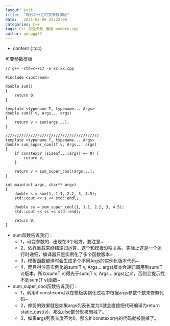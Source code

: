 ```yaml
---
layout: post
title:  "现代C++之可变参数模版"
date:   2021-02-09 22:22:00
categories: C++
tags: C++ 可变参数 模版 modern-cpp 
author: qmsggg37
---
```


* content
{:toc}

可变参数模板

```
// g++ -std=c++17 -o xx xx.cpp

#include <iostream>

double sum() 
{
    return 0;
}

template <typename T, typename... Args>
double sum(T v, Args... args)
{
    return v + sum(args...);
}

/////////////////////////////////////////
template <typename T, typename... Args>
double sum_super_cool(T v, Args... args)
{
    if constexpr (sizeof...(args) == 0) {
        return v;
    }

    return v + sum_super_cool(args...);
}

int main(int argc, char** argv) 
{
    double s = sum(1, 1.1, 2.2, 3, 4.5);
    std::cout << s << std::endl;

    double ss = sum_super_cool(1, 1.1, 2.2, 3, 4.5);
    std::cout << ss << std::endl;
    
    return 0;
}
```

- sum函数告诉我们：
    - 1，可变参数的...出现在3个地方，要注意~
    - 2，依靠重载来终结递归运算，这个和模板没啥关系，实际上这是一个运行时递归，编译器只是实例化了多个函数版本~
    - 3，模板函数编译时会生成多个不同Args的实例化版本代码~
    - 4，而且得注意实例化的sum(T v, Args... args)版本会递归调用到sum(T v)版本，所以sum(T v)得先于sum(T v, Args... args)定义，否则会提示找不到sum(T v)函数~
- sum_super_cool函数告诉我们：
    - 1，利用if constexpr可以在模板实例化过程中根据args参数个数来修剪代码~
    - 2，修剪的效果就是如果args列表长度为0就会直接把代码编译为return static_cast<double>(v)，那么else部分就被删减了。
    - 3，如果args列表长度不为0，那么if constexpr内的代码就被删掉了。